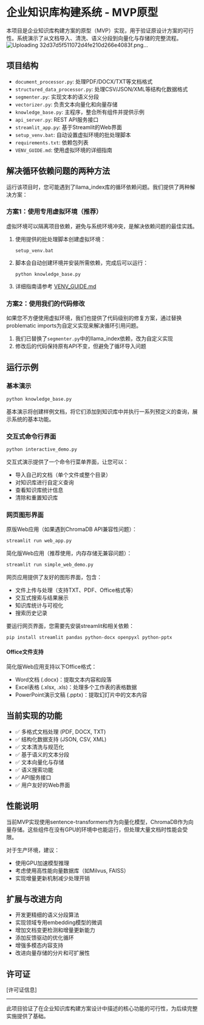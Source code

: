 # 企业知识库构建系统 - MVP原型

本项目是企业知识库构建方案的原型（MVP）实现，用于验证原设计方案的可行性。系统演示了从文档导入、清洗、语义分段到向量化与存储的完整流程。
![Uploading 32d37d5f511072d4fe210d266e4083f.png…]()

## 项目结构

- `document_processor.py`: 处理PDF/DOCX/TXT等文档格式
- `structured_data_processor.py`: 处理CSV/JSON/XML等结构化数据格式
- `segmenter.py`: 实现文本的语义分段
- `vectorizer.py`: 负责文本向量化和向量存储
- `knowledge_base.py`: 主程序，整合所有组件并提供示例
- `api_server.py`: REST API服务接口
- `streamlit_app.py`: 基于Streamlit的Web界面
- `setup_venv.bat`: 自动设置虚拟环境的批处理脚本
- `requirements.txt`: 依赖包列表
- `VENV_GUIDE.md`: 使用虚拟环境的详细指南

## 解决循环依赖问题的两种方法

运行该项目时，您可能遇到了llama_index库的循环依赖问题。我们提供了两种解决方案：

### 方案1：使用专用虚拟环境（推荐）

虚拟环境可以隔离项目依赖，避免与系统环境冲突，是解决依赖问题的最佳实践。

1. 使用提供的批处理脚本创建虚拟环境：
   ```
   setup_venv.bat
   ```

2. 脚本会自动创建环境并安装所需依赖，完成后可以运行：
   ```
   python knowledge_base.py
   ```

3. 详细指南请参考 [VENV_GUIDE.md](VENV_GUIDE.md)

### 方案2：使用我们的代码修改

如果您不方便使用虚拟环境，我们也提供了代码级别的修复方案，通过替换problematic imports为自定义实现来解决循环引用问题。

1. 我们已替换了`segmenter.py`中的llama_index依赖，改为自定义实现
2. 修改后的代码保持原有API不变，但避免了循环导入问题

## 运行示例

### 基本演示
```bash
python knowledge_base.py
```
基本演示将创建样例文档，将它们添加到知识库中并执行一系列预定义的查询，展示系统的基本功能。

### 交互式命令行界面
```bash
python interactive_demo.py
```
交互式演示提供了一个命令行菜单界面，让您可以：
- 导入自己的文档（单个文件或整个目录）
- 对知识库进行自定义查询
- 查看知识库统计信息
- 清除和重置知识库

### 网页图形界面

原版Web应用（如果遇到ChromaDB API兼容性问题）：
```bash
streamlit run web_app.py
```

简化版Web应用（推荐使用，内存存储无兼容问题）：
```bash
streamlit run simple_web_demo.py
```

网页应用提供了友好的图形界面，包含：
- 文件上传与处理（支持TXT、PDF、Office格式等）
- 交互式搜索与结果展示
- 知识库统计与可视化
- 搜索历史记录

要运行网页界面，您需要先安装streamlit和相关依赖：
```bash
pip install streamlit pandas python-docx openpyxl python-pptx
```

#### Office文件支持

简化版Web应用支持以下Office格式：
- Word文档 (.docx)：提取文本内容和段落
- Excel表格 (.xlsx, .xls)：处理多个工作表的表格数据
- PowerPoint演示文稿 (.pptx)：提取幻灯片中的文本内容

## 当前实现的功能

- ✅ 多格式文档处理 (PDF, DOCX, TXT)
- ✅ 结构化数据支持 (JSON, CSV, XML)
- ✅ 文本清洗与规范化
- ✅ 基于语义的文本分段
- ✅ 文本向量化与存储
- ✅ 语义搜索功能
- ✅ API服务接口
- ✅ 用户友好的Web界面

## 性能说明

当前MVP实现使用sentence-transformers作为向量化模型，ChromaDB作为向量存储。这些组件在没有GPU的环境中也能运行，但处理大量文档时性能会受限。

对于生产环境，建议：
- 使用GPU加速模型推理
- 考虑使用高性能向量数据库（如Milvus, FAISS）
- 实现增量更新机制减少处理开销

## 扩展与改进方向

- 开发更精细的语义分段算法
- 实现领域专用embedding模型的微调
- 增加文档变更检测和增量更新能力
- 添加反馈驱动的优化循环
- 增强多模态内容支持
- 改进向量存储的分片和可扩展性

## 许可证

[许可证信息]

---

此项目验证了在企业知识库构建方案设计中描述的核心功能的可行性，为后续完整实施提供了基础。
